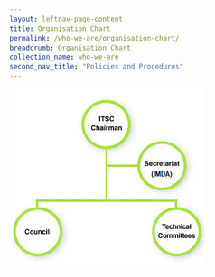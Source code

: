 ```yaml
---
layout: leftnav-page-content
title: Organisation Chart
permalink: /who-we-are/organisation-chart/
breadcrumb: Organisation Chart
collection_name: who-we-are
second_nav_title: "Policies and Procedures"
---
```

![Organisation Chart](/images/itscOrgChart.gif)
